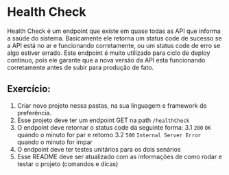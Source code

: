 # Health Check

Health Check é um endpoint que existe em quase todas as API que informa a saúde do sistema. Basícamente ele retorna um status code de sucesso se a API está no ar e funcionando corretamente, ou um status code de erro se algo estiver errado. Este endpoint é muito utilizado para ciclo de deploy continuo, pois ele garante que a nova versão da API esta funcionando corretamente antes de subir para produção de fato.

## Exercício:
1. Criar novo projeto nessa pastas, na sua linguagem e framework de preferência.
2. Esse projeto deve ter um endpoint GET na path `/healthCheck`
3. O endpoint deve retornar o status code da seguinte forma:
3.1 `200` `OK` quando o minuto for par e retorno 
3.2 `500` `Internal Server Error` quando o minuto for impar
4. O endpoint deve ter testes unitários para os dois senários
5. Esse README deve ser atualizado com as informações de como rodar e testar o projeto (comandos e dicas)

